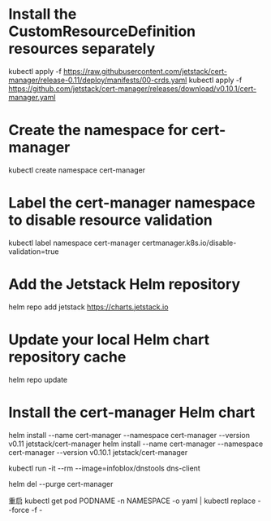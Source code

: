 # Install the CustomResourceDefinition resources separately
kubectl apply -f https://raw.githubusercontent.com/jetstack/cert-manager/release-0.11/deploy/manifests/00-crds.yaml
kubectl apply -f https://github.com/jetstack/cert-manager/releases/download/v0.10.1/cert-manager.yaml
# Create the namespace for cert-manager
kubectl create namespace cert-manager

# Label the cert-manager namespace to disable resource validation
kubectl label namespace cert-manager certmanager.k8s.io/disable-validation=true

# Add the Jetstack Helm repository
helm repo add jetstack https://charts.jetstack.io

# Update your local Helm chart repository cache
helm repo update

# Install the cert-manager Helm chart
helm install --name cert-manager --namespace cert-manager --version v0.11 jetstack/cert-manager
helm install --name cert-manager --namespace cert-manager --version v0.10.1 jetstack/cert-manager

kubectl run -it --rm --image=infoblox/dnstools dns-client

helm del --purge cert-manager


重启
kubectl get pod PODNAME -n NAMESPACE -o yaml | kubectl replace --force -f -